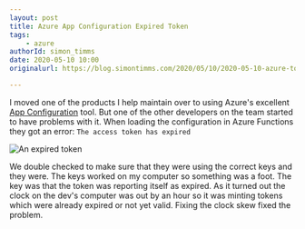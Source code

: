 ```yaml
---
layout: post
title: Azure App Configuration Expired Token
tags: 
    - azure
authorId: simon_timms
date: 2020-05-10 10:00
originalurl: https://blog.simontimms.com/2020/05/10/2020-05-10-azure-token-expired/

---
```


I moved one of the products I help maintain over to using Azure's excellent [App Configuration](https://docs.microsoft.com/en-us/azure/azure-app-configuration/overview) tool. But one of the other developers on the team started to have problems with it. When loading the configuration in Azure Functions they got an error: `The access token has expired`
<!-- more -->
![An expired token](https://blog.simontimms.com/images/tokenexpiry/image.png)

We double checked to make sure that they were using the correct keys and they were. The keys worked on my computer so something was a foot. The key was that the token was reporting itself as expired. As it turned out the clock on the dev's computer was out by an hour so it was minting tokens which were already expired or not yet valid. Fixing the clock skew fixed the problem.
